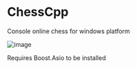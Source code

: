 # ChessCpp
Console online chess for windows platform

![image](https://github.com/user-attachments/assets/7bf75024-e883-43ce-937e-99ab8fc3d122)

Requires Boost.Asio to be installed
